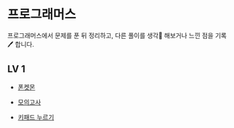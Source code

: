 # 프로그래머스

프로그래머스에서 문제를 푼 뒤 정리하고, 다른 풀이를 생각🤔 해보거나 느낀 점을 기록🖊 합니다. 

## LV 1

- [폰켓몬](./phoneketmon.md)

- [모의고사](./모의고사.md)

- [키패드 누르기](./키패드누르기.md)
